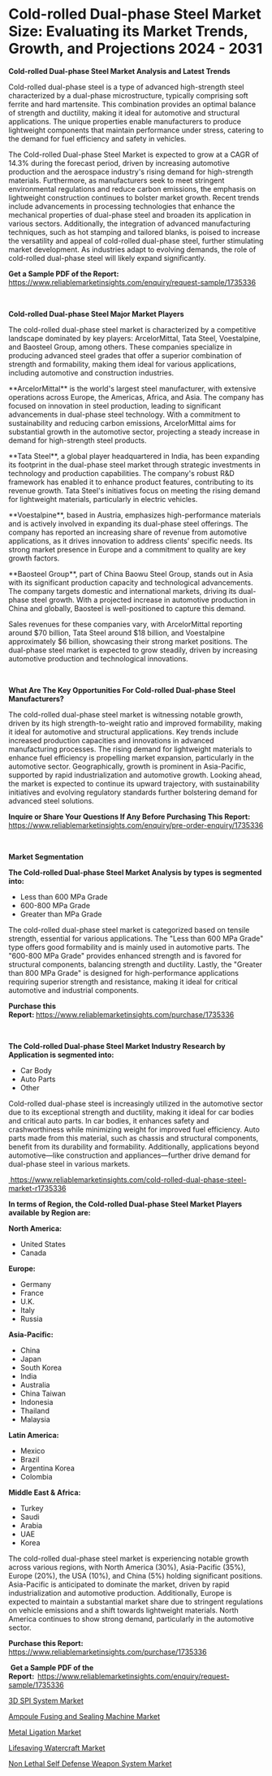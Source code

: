 <p><h1>Cold-rolled Dual-phase Steel Market Size: Evaluating its Market Trends, Growth, and Projections 2024 - 2031</h1></p><p><strong>Cold-rolled Dual-phase Steel Market Analysis and Latest Trends</strong></p>
<p><p>Cold-rolled dual-phase steel is a type of advanced high-strength steel characterized by a dual-phase microstructure, typically comprising soft ferrite and hard martensite. This combination provides an optimal balance of strength and ductility, making it ideal for automotive and structural applications. The unique properties enable manufacturers to produce lightweight components that maintain performance under stress, catering to the demand for fuel efficiency and safety in vehicles.</p><p>The Cold-rolled Dual-phase Steel Market is expected to grow at a CAGR of 14.3% during the forecast period, driven by increasing automotive production and the aerospace industry's rising demand for high-strength materials. Furthermore, as manufacturers seek to meet stringent environmental regulations and reduce carbon emissions, the emphasis on lightweight construction continues to bolster market growth. Recent trends include advancements in processing technologies that enhance the mechanical properties of dual-phase steel and broaden its application in various sectors. Additionally, the integration of advanced manufacturing techniques, such as hot stamping and tailored blanks, is poised to increase the versatility and appeal of cold-rolled dual-phase steel, further stimulating market development. As industries adapt to evolving demands, the role of cold-rolled dual-phase steel will likely expand significantly.</p></p>
<p><strong>Get a Sample PDF of the Report:&nbsp;</strong> <a href="https://www.reliablemarketinsights.com/enquiry/request-sample/1735336?utm_campaign=1589&utm_medium=2&utm_source=Github&utm_content=ia&utm_term=13102024&utm_id=cold-rolled-dual-phase-steel">https://www.reliablemarketinsights.com/enquiry/request-sample/1735336</a></p>
<p>&nbsp;</p>
<p><strong>Cold-rolled Dual-phase Steel Major Market Players</strong></p>
<p><p>The cold-rolled dual-phase steel market is characterized by a competitive landscape dominated by key players: ArcelorMittal, Tata Steel, Voestalpine, and Baosteel Group, among others. These companies specialize in producing advanced steel grades that offer a superior combination of strength and formability, making them ideal for various applications, including automotive and construction industries.</p><p>**ArcelorMittal** is the world's largest steel manufacturer, with extensive operations across Europe, the Americas, Africa, and Asia. The company has focused on innovation in steel production, leading to significant advancements in dual-phase steel technology. With a commitment to sustainability and reducing carbon emissions, ArcelorMittal aims for substantial growth in the automotive sector, projecting a steady increase in demand for high-strength steel products.</p><p>**Tata Steel**, a global player headquartered in India, has been expanding its footprint in the dual-phase steel market through strategic investments in technology and production capabilities. The company's robust R&D framework has enabled it to enhance product features, contributing to its revenue growth. Tata Steel's initiatives focus on meeting the rising demand for lightweight materials, particularly in electric vehicles.</p><p>**Voestalpine**, based in Austria, emphasizes high-performance materials and is actively involved in expanding its dual-phase steel offerings. The company has reported an increasing share of revenue from automotive applications, as it drives innovation to address clients' specific needs. Its strong market presence in Europe and a commitment to quality are key growth factors.</p><p>**Baosteel Group**, part of China Baowu Steel Group, stands out in Asia with its significant production capacity and technological advancements. The company targets domestic and international markets, driving its dual-phase steel growth. With a projected increase in automotive production in China and globally, Baosteel is well-positioned to capture this demand.</p><p>Sales revenues for these companies vary, with ArcelorMittal reporting around $70 billion, Tata Steel around $18 billion, and Voestalpine approximately $6 billion, showcasing their strong market positions. The dual-phase steel market is expected to grow steadily, driven by increasing automotive production and technological innovations.</p></p>
<p>&nbsp;</p>
<p><strong>What Are The Key Opportunities For Cold-rolled Dual-phase Steel Manufacturers?</strong></p>
<p><p>The cold-rolled dual-phase steel market is witnessing notable growth, driven by its high strength-to-weight ratio and improved formability, making it ideal for automotive and structural applications. Key trends include increased production capacities and innovations in advanced manufacturing processes. The rising demand for lightweight materials to enhance fuel efficiency is propelling market expansion, particularly in the automotive sector. Geographically, growth is prominent in Asia-Pacific, supported by rapid industrialization and automotive growth. Looking ahead, the market is expected to continue its upward trajectory, with sustainability initiatives and evolving regulatory standards further bolstering demand for advanced steel solutions.</p></p>
<p><strong>Inquire or Share Your Questions If Any Before Purchasing This Report:</strong> <a href="https://www.reliablemarketinsights.com/enquiry/pre-order-enquiry/1735336?utm_campaign=1589&utm_medium=2&utm_source=Github&utm_content=ia&utm_term=13102024&utm_id=cold-rolled-dual-phase-steel">https://www.reliablemarketinsights.com/enquiry/pre-order-enquiry/1735336</a></p>
<p>&nbsp;</p>
<p><strong>Market Segmentation</strong></p>
<p><strong>The Cold-rolled Dual-phase Steel Market Analysis by types is segmented into:</strong></p>
<p><ul><li>Less than 600 MPa Grade</li><li>600-800 MPa Grade</li><li>Greater than MPa Grade</li></ul></p>
<p><p>The cold-rolled dual-phase steel market is categorized based on tensile strength, essential for various applications. The "Less than 600 MPa Grade" type offers good formability and is mainly used in automotive parts. The "600-800 MPa Grade" provides enhanced strength and is favored for structural components, balancing strength and ductility. Lastly, the "Greater than 800 MPa Grade" is designed for high-performance applications requiring superior strength and resistance, making it ideal for critical automotive and industrial components.</p></p>
<p><strong>Purchase this Report:&nbsp;</strong><a href="https://www.reliablemarketinsights.com/purchase/1735336?utm_campaign=1589&utm_medium=2&utm_source=Github&utm_content=ia&utm_term=13102024&utm_id=cold-rolled-dual-phase-steel">https://www.reliablemarketinsights.com/purchase/1735336</a></p>
<p>&nbsp;</p>
<p><strong>The Cold-rolled Dual-phase Steel Market Industry Research by Application is segmented into:</strong></p>
<p><ul><li>Car Body</li><li>Auto Parts</li><li>Other</li></ul></p>
<p><p>Cold-rolled dual-phase steel is increasingly utilized in the automotive sector due to its exceptional strength and ductility, making it ideal for car bodies and critical auto parts. In car bodies, it enhances safety and crashworthiness while minimizing weight for improved fuel efficiency. Auto parts made from this material, such as chassis and structural components, benefit from its durability and formability. Additionally, applications beyond automotive—like construction and appliances—further drive demand for dual-phase steel in various markets.</p></p>
<p><a href="https://www.reliablemarketinsights.com/cold-rolled-dual-phase-steel-market-r1735336?utm_campaign=1589&utm_medium=2&utm_source=Github&utm_content=ia&utm_term=13102024&utm_id=cold-rolled-dual-phase-steel">&nbsp;https://www.reliablemarketinsights.com/cold-rolled-dual-phase-steel-market-r1735336</a></p>
<p><strong>In terms of Region, the Cold-rolled Dual-phase Steel Market Players available by Region are:</strong></p>
<p>
    <p> <strong> North America: </strong>
        <ul>
            <li>United States</li>
            <li>Canada</li>
        </ul>
        </p> 
    <p> <strong> Europe: </strong>
        <ul>
            <li>Germany</li>
            <li>France</li>
            <li>U.K.</li>
            <li>Italy</li>
            <li>Russia</li>
        </ul>
        </p> 
    <p> <strong> Asia-Pacific: </strong>
        <ul>
            <li>China</li>
            <li>Japan</li>
            <li>South Korea</li>
            <li>India</li>
            <li>Australia</li>
            <li>China Taiwan</li>
            <li>Indonesia</li>
            <li>Thailand</li>
            <li>Malaysia</li>
        </ul>
        </p> 
    <p> <strong> Latin America: </strong>
        <ul>
            <li>Mexico</li>
            <li>Brazil</li>
            <li>Argentina Korea</li>
            <li>Colombia</li>
        </ul>
        </p> 
    <p> <strong> Middle East & Africa: </strong>
        <ul>
            <li>Turkey</li>
            <li>Saudi</li>
            <li>Arabia</li>
            <li>UAE</li>
            <li>Korea</li>
        </ul>
    </p>
    </p>
<p><p>The cold-rolled dual-phase steel market is experiencing notable growth across various regions, with North America (30%), Asia-Pacific (35%), Europe (20%), the USA (10%), and China (5%) holding significant positions. Asia-Pacific is anticipated to dominate the market, driven by rapid industrialization and automotive production. Additionally, Europe is expected to maintain a substantial market share due to stringent regulations on vehicle emissions and a shift towards lightweight materials. North America continues to show strong demand, particularly in the automotive sector.</p></p>
<p><strong>Purchase this Report: </strong><a href="https://www.reliablemarketinsights.com/purchase/1735336?utm_campaign=1589&utm_medium=2&utm_source=Github&utm_content=ia&utm_term=13102024&utm_id=cold-rolled-dual-phase-steel">https://www.reliablemarketinsights.com/purchase/1735336</a></p>
<p>&nbsp;<strong>Get a Sample PDF of the Report:&nbsp;&nbsp;</strong><a href="https://www.reliablemarketinsights.com/enquiry/request-sample/1735336?utm_campaign=1589&utm_medium=2&utm_source=Github&utm_content=ia&utm_term=13102024&utm_id=cold-rolled-dual-phase-steel">https://www.reliablemarketinsights.com/enquiry/request-sample/1735336</a></p>
<p><strong></strong></p>
<p><p><a href="https://www.linkedin.com/pulse/strategic-market-insights-global-3d-spi-system-2024-2qhmc?utm_campaign=1589&utm_medium=2&utm_source=Github&utm_content=ia&utm_term=13102024&utm_id=cold-rolled-dual-phase-steel">3D SPI System Market</a></p><p><a href="https://www.linkedin.com/pulse/ampoule-fusing-sealing-machine-market-research-report-kun0c?utm_campaign=1589&utm_medium=2&utm_source=Github&utm_content=ia&utm_term=13102024&utm_id=cold-rolled-dual-phase-steel">Ampoule Fusing and Sealing Machine Market</a></p><p><a href="https://www.linkedin.com/pulse/global-metal-ligation-market-trends-forecasts-strategic-analysis-iapse?utm_campaign=1589&utm_medium=2&utm_source=Github&utm_content=ia&utm_term=13102024&utm_id=cold-rolled-dual-phase-steel">Metal Ligation Market</a></p><p><a href="https://www.linkedin.com/pulse/emerging-market-trends-regional-analysis-lifesaving-watercraft-kybwf?utm_campaign=1589&utm_medium=2&utm_source=Github&utm_content=ia&utm_term=13102024&utm_id=cold-rolled-dual-phase-steel">Lifesaving Watercraft Market</a></p><p><a href="https://www.linkedin.com/pulse/non-lethal-self-defense-weapon-system-market-global-trends-jq7uf?utm_campaign=1589&utm_medium=2&utm_source=Github&utm_content=ia&utm_term=13102024&utm_id=cold-rolled-dual-phase-steel">Non Lethal Self Defense Weapon System Market</a></p></p>